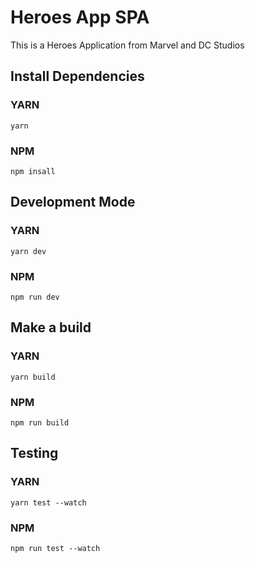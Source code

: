 # Heroes App SPA

This is a Heroes Application from Marvel and DC Studios

## Install Dependencies

### YARN

```
yarn
```

### NPM

```
npm insall
```

## Development Mode

### YARN

```
yarn dev
```

### NPM

```
npm run dev
```

## Make a build

### YARN

```
yarn build
```

### NPM

```
npm run build
```

## Testing

### YARN

```
yarn test --watch
```

### NPM

```
npm run test --watch
```

